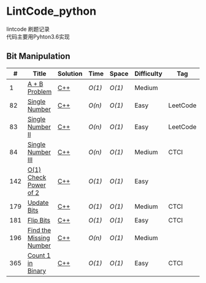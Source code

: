 # LintCode_python
lintcode 刷题记录<br>
代码主要用Pyhton3.6实现<br>


## Bit Manipulation
| # | Title | Solution | Time | Space | Difficulty | Tag | Note |
|---| ----- | -------- | ---- | ----- | ---------- | --- | ---- |
|1|[A + B Problem](http://lintcode.com/en/problem/a-b-problem/)| [C++](./C++/a-b-problem.cpp)| _O(1)_ | _O(1)_ | Medium | | |
|82|[Single Number](http://lintcode.com/en/problem/single-number/)| [C++](./C++/single-number.cpp)| _O(n)_ | _O(1)_ | Easy | LeetCode| |
|83|[Single Number II](http://lintcode.com/en/problem/single-number-ii/)| [C++](./C++/single-number-ii.cpp)| _O(n)_ | _O(1)_ | Easy | LeetCode | |
|84|[Single Number III](http://lintcode.com/en/problem/single-number-iii/)| [C++](./C++/single-number-iii.cpp)| _O(n)_ | _O(1)_ | Medium | CTCI | |
|142|[O(1) Check Power of 2](http://lintcode.com/en/problem/o1-check-power-of-2/)| [C++](./C++/o1-check-power-of-2.cpp)| _O(1)_ | _O(1)_ | Easy | | |
|179|[Update Bits](http://lintcode.com/en/problem/update-bits/)| [C++](./C++/update-bits.cpp)| _O(1)_ | _O(1)_ | Medium | CTCI | |
|181|[Flip Bits](http://lintcode.com/en/problem/flip-bits/)| [C++](./C++/flip-bits.cpp)| _O(1)_ | _O(1)_ | Easy | CTCI | |
|196|[Find the Missing Number](http://lintcode.com/en/problem/find-the-missing-number/)| [C++](./C++/find-the-missing-number.cpp)| _O(n)_ | _O(1)_ | Medium | | |
|365|[Count 1 in Binary](http://lintcode.com/en/problem/count-1-in-binary/)| [C++](./C++/count-1-in-binary.cpp)| _O(1)_ | _O(1)_ | Easy | CTCI | |
